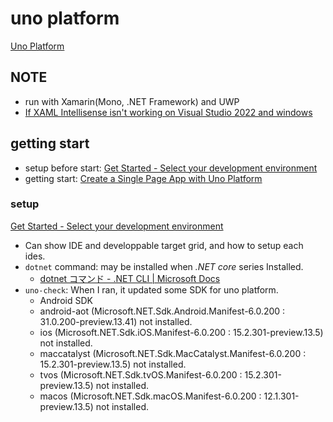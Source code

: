 # uno platform

[Uno Platform](https://platform.uno/)

## NOTE

- run with Xamarin(Mono, .NET Framework) and UWP
- [If XAML Intellisense isn't working on Visual Studio 2022 and windows](https://platform.uno/docs/articles/get-started-vs-2022.html#make-sure-xaml-intellisense-is-enabled)

## getting start

- setup before start: [Get Started \- Select your development environment](https://platform.uno/docs/articles/get-started.html)
- getting start: [Create a Single Page App with Uno Platform](https://platform.uno/docs/articles/getting-started-tutorial-1.html)

### setup

[Get Started \- Select your development environment](https://platform.uno/docs/articles/get-started.html)

- Can show IDE and developpable target grid, and how to setup each ides.
- `dotnet` command: may be installed when _.NET core_ series Installed.
  - [dotnet コマンド \- \.NET CLI \| Microsoft Docs](https://docs.microsoft.com/ja-jp/dotnet/core/tools/dotnet)
- `uno-check`: When I ran, it updated some SDK for uno platform.
  - Android SDK
  - android-aot (Microsoft.NET.Sdk.Android.Manifest-6.0.200 : 31.0.200-preview.13.41) not installed.
  - ios (Microsoft.NET.Sdk.iOS.Manifest-6.0.200 : 15.2.301-preview.13.5) not installed.
  - maccatalyst (Microsoft.NET.Sdk.MacCatalyst.Manifest-6.0.200 : 15.2.301-preview.13.5) not installed.
  - tvos (Microsoft.NET.Sdk.tvOS.Manifest-6.0.200 : 15.2.301-preview.13.5) not installed.
  - macos (Microsoft.NET.Sdk.macOS.Manifest-6.0.200 : 12.1.301-preview.13.5) not installed.
